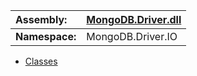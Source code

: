 | **Assembly:** | [MongoDB.Driver.dll](MongoDB_Driver.md) |
|:--------------|:----------------------------------------|
| **Namespace:** | MongoDB.Driver.IO                       |

  * [Classes](#Classes.md)